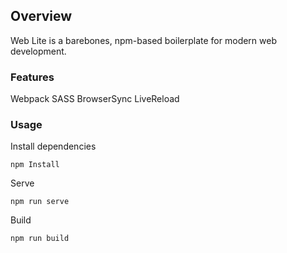 
## Overview

Web Lite is a barebones, npm-based boilerplate for modern web development.

### Features
Webpack
SASS
BrowserSync
LiveReload

### Usage
Install dependencies

    npm Install

Serve

    npm run serve

Build

    npm run build